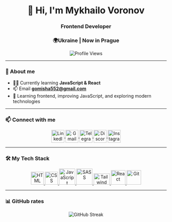 <!--test-->
<h1 align="center">👋 Hi, I'm Mykhailo Voronov</h1>
<h3 align="center">Frontend Developer</h3>
<h3 align="center">🌍Ukraine | Now in Prague</h3>

<p align="center">
  <img src="https://komarev.com/ghpvc/?username=Melorenzz&label=Profile%20Views&color=007bff&style=for-the-badge" alt="Profile Views"/>
</p>

---

### 🚀 About me

- 🧑‍💻 Currently learning **JavaScript & React**
- 📫 Email **gomisha552@gmail.com**
- 🌱 Learning frontend, improving JavaScript, and exploring modern technologies

---

### 📫 Connect with me

<p align="center">
  <a href="https://www.linkedin.com/in/mykhailo-voronov-3630a7356/" target="blank">
    <img align="center" src="https://upload.wikimedia.org/wikipedia/commons/thumb/8/81/LinkedIn_icon.svg/800px-LinkedIn_icon.svg.png" alt="LinkedIn" height="40" width="40" />
  </a>
  <a href="mailto:gomisha552@gmail.com" target="blank">
    <img align="center" src="https://static.vecteezy.com/system/resources/previews/016/716/465/non_2x/gmail-icon-free-png.png" alt="Gmail" height="40" width="40" />
  </a>
  <a href="https://t.me/Melorenz" target="blank">
    <img align="center" src="https://upload.wikimedia.org/wikipedia/commons/8/82/Telegram_logo.svg" alt="Telegram" height="40" width="40" />
  </a>
  <a href="https://discord.gg/9nXRwysqVw" target="blank">
    <img align="center" src="https://i.ibb.co/6RNqyQCQ/discord-round-color-icon.png" alt="Discord" height="40" width="40" />
  </a>
  <a href="https://www.instagram.com/melorenz_" target="blank">
    <img align="center" src="https://upload.wikimedia.org/wikipedia/commons/a/a5/Instagram_icon.png" alt="Instagram" height="40" width="40" />
  </a>
</p>


---

### 🛠️ My Tech Stack

<p align="center">
  <a href="https://developer.mozilla.org/en-US/docs/Web/HTML" target="_blank">
    <img src="https://static-00.iconduck.com/assets.00/html-5-icon-726x1024-evem6gg5.png" alt="HTML" width="40" />
  </a>
  <a href="https://developer.mozilla.org/en-US/docs/Web/CSS" target="_blank">
    <img src="https://static-00.iconduck.com/assets.00/css-3-icon-726x1024-610441pl.png" alt="CSS" width="40" />
  </a>
  <a href="https://developer.mozilla.org/en-US/docs/Web/JavaScript" target="_blank">
    <img src="https://img.icons8.com/color/512/javascript.png" alt="JavaScript" width="50" height="50" />
  </a>
  <a href="https://sass-lang.com/" target="_blank">
    <img src="https://img.icons8.com/color/512/sass.png" alt="SASS" width="50" />
  </a>
  <a href="https://tailwindcss.com/" target="_blank">
    <img src="https://static-00.iconduck.com/assets.00/tailwind-css-icon-2048x1229-u8dzt4uh.png" alt="Tailwind" width="50" height='35' />
  </a>
  <a href="https://react.dev/" target="_blank">
    <img src="https://images.icon-icons.com/2415/PNG/512/react_original_wordmark_logo_icon_146375.png" alt="React" width="45" height='45' />
  </a>
  <a href="https://git-scm.com/" target="_blank">
    <img src="https://upload.wikimedia.org/wikipedia/commons/thumb/3/3f/Git_icon.svg/2048px-Git_icon.svg.png" alt="Git" width="45"  />
  </a>
</p>


---

### 📊 GitHub rates

<p align="center">
  <img src="https://github-readme-streak-stats.herokuapp.com/?user=Melorenzz&hide_border=true&theme=tokyonight" alt="GitHub Streak">
</p>

